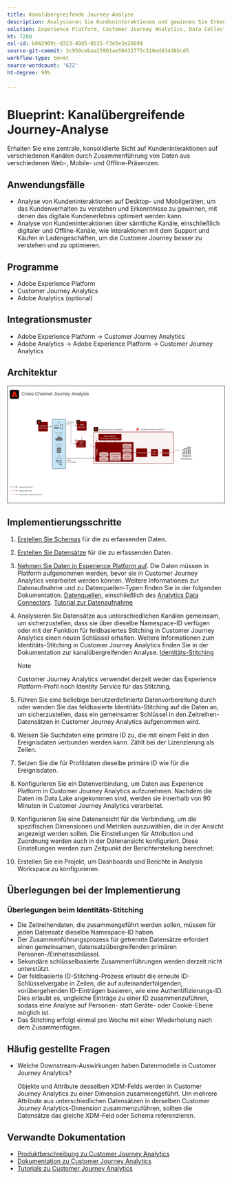 ```yaml
---
title: Kanalübergreifende Journey-Analyse
description: Analysieren Sie Kundeninteraktionen und gewinnen Sie Erkenntnisse während der gesamten Customer Journey.
solution: Experience Platform, Customer Journey Analytics, Data Collection
kt: 7208
exl-id: b042909c-d323-40d5-8b35-f3e5e3e26694
source-git-commit: 3c950cebaa25901ae50433775c510ed834d8bcd5
workflow-type: tm+mt
source-wordcount: '622'
ht-degree: 99%

---
```


# Blueprint: Kanalübergreifende Journey-Analyse

Erhalten Sie eine zentrale, konsolidierte Sicht auf Kundeninteraktionen auf verschiedenen Kanälen durch Zusammenführung von Daten aus verschiedenen Web-, Mobile- und Offline-Präsenzen.

## Anwendungsfälle

* Analyse von Kundeninteraktionen auf Desktop- und Mobilgeräten, um das Kundenverhalten zu verstehen und Erkenntnisse zu gewinnen, mit denen das digitale Kundenerlebnis optimiert werden kann.
* Analyse von Kundeninteraktionen über sämtliche Kanäle, einschließlich digitaler und Offline-Kanäle, wie Interaktionen mit dem Support und Käufen in Ladengeschäften, um die Customer Journey besser zu verstehen und zu optimieren. 

## Programme

* Adobe Experience Platform
* Customer Journey Analytics
* Adobe Analytics (optional)

## Integrationsmuster

* Adobe Experience Platform → Customer Journey Analytics
* Adobe Analytics → Adobe Experience Platform → Customer Journey Analytics

## Architektur

<img src="assets/CJA.svg" alt="Referenzarchitektur für Blueprint „Customer Journey Analytics“" style="border:1px solid #4a4a4a" />

## Implementierungsschritte

1. [Erstellen Sie Schemas](https://experienceleague.adobe.com/?recommended=ExperiencePlatform-D-1-2021.1.xdm) für die zu erfassenden Daten.
1. [Erstellen Sie Datensätze](https://experienceleague.adobe.com/docs/platform-learn/tutorials/data-ingestion/create-datasets-and-ingest-data.html?lang=de) für die zu erfassenden Daten.
1. [Nehmen Sie Daten in Experience Platform auf](https://experienceleague.adobe.com/?recommended=ExperiencePlatform-D-1-2020.1.dataingestion&amp;lang=de).
Die Daten müssen in Platform aufgenommen werden, bevor sie in Customer Journey Analytics verarbeitet werden können. Weitere Informationen zur Datenaufnahme und zu Datenquellen-Typen finden Sie in der folgenden Dokumentation. [Datenquellen](https://experienceleague.adobe.com/docs/experience-platform/sources/home.html?lang=de), einschließlich des [Analytics Data Connectors](https://experienceleague.adobe.com/docs/experience-platform/sources/connectors/adobe-applications/analytics.html?lang=de). [Tutorial zur Datenaufnahme](https://experienceleague.adobe.com/?recommended=ExperiencePlatform-D-1-2020.1.dataingestion)
1. Analysieren Sie Datensätze aus unterschiedlichen Kanälen gemeinsam, um sicherzustellen, dass sie über dieselbe Namespace-ID verfügen oder mit der Funktion für feldbasiertes Stitching in Customer Journey Analytics einen neuen Schlüssel erhalten. Weitere Informationen zum Identitäts-Stitching in Customer Journey Analytics finden Sie in der Dokumentation zur kanalübergreifenden Analyse. [Identitäts-Stitching](https://experienceleague.adobe.com/docs/analytics-platform/using/cja-connections/cca/overview.html?lang=de)

   >[!NOTE]
   >
   >Customer Journey Analytics verwendet derzeit weder das Experience Platform-Profil noch Identity Service für das Stitching.

1. Führen Sie eine beliebige benutzerdefinierte Datenvorbereitung durch oder wenden Sie das feldbasierte Identitäts-Stitching auf die Daten an, um sicherzustellen, dass ein gemeinsamer Schlüssel in den Zeitreihen-Datensätzen in Customer Journey Analytics aufgenommen wird.
1. Weisen Sie Suchdaten eine primäre ID zu, die mit einem Feld in den Ereignisdaten verbunden werden kann. Zählt bei der Lizenzierung als Zeilen.
1. Setzen Sie die für Profildaten dieselbe primäre ID wie für die Ereignisdaten.
1. Konfigurieren Sie ein Datenverbindung, um Daten aus Experience Platform in Customer Journey Analytics aufzunehmen. Nachdem die Daten im Data Lake angekommen sind, werden sie innerhalb von 90 Minuten in Customer Journey Analytics verarbeitet.
1. Konfigurieren Sie eine Datenansicht für die Verbindung, um die spezifischen Dimensionen und Metriken auszuwählen, die in der Ansicht angezeigt werden sollen. Die Einstellungen für Attribution und Zuordnung werden auch in der Datenansicht konfiguriert. Diese Einstellungen werden zum Zeitpunkt der Berichterstellung berechnet.
1. Erstellen Sie ein Projekt, um Dashboards und Berichte in Analysis Workspace zu konfigurieren.

## Überlegungen bei der Implementierung

### Überlegungen beim Identitäts-Stitching

* Die Zeitreihendaten, die zusammengeführt werden sollen, müssen für jeden Datensatz dieselbe Namespace-ID haben.
* Der Zusammenführungsprozess für getrennte Datensätze erfordert einen gemeinsamen, datensatzübergreifenden primären Personen-/Einheitsschlüssel.
* Sekundäre schlüsselbasierte Zusammenführungen werden derzeit nicht unterstützt.
* Der feldbasierte ID-Stitching-Prozess erlaubt die erneute ID-Schlüsselvergabe in Zeilen, die auf aufeinanderfolgenden, vorübergehenden ID-Einträgen basieren, wie eine Authentifizierungs-ID. Dies erlaubt es, ungleiche Einträge zu einer ID zusammenzuführen, sodass eine Analyse auf Personen- statt Geräte- oder Cookie-Ebene möglich ist.
* Das Stitching erfolgt einmal pro Woche mit einer Wiederholung nach dem Zusammenfügen.

## Häufig gestellte Fragen

* Welche Downstream-Auswirkungen haben Datenmodelle in Customer Journey Analytics?

   Objekte und Attribute desselben XDM-Felds werden in Customer Journey Analytics zu einer Dimension zusammengeführt. Um mehrere Attribute aus unterschiedlichen Datensätzen in derselben Customer Journey Analytics-Dimension zusammenzuführen, sollten die Datensätze das gleiche XDM-Feld oder Schema referenzieren.

## Verwandte Dokumentation

* [Produktbeschreibung zu Customer Journey Analytics](https://helpx.adobe.com/de/legal/product-descriptions/customer-journey-analytics.html)
* [Dokumentation zu Customer Journey Analytics](https://experienceleague.adobe.com/docs/customer-journey-analytics.html?lang=de)
* [Tutorials zu Customer Journey Analytics](https://experienceleague.adobe.com/docs/customer-journey-analytics-learn/tutorials/overview.html?lang=de)
